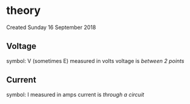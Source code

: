# theory
Created Sunday 16 September 2018

Voltage
-------
symbol: V (sometimes E)
measured in volts
voltage is *between 2 points*

Current
-------
symbol: I
measured in amps
current is *through a circuit*



